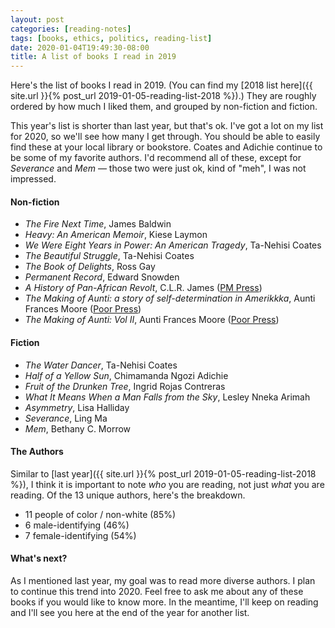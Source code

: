 ```yaml
---
layout: post
categories: [reading-notes]
tags: [books, ethics, politics, reading-list]
date: 2020-01-04T19:49:30-08:00
title: A list of books I read in 2019
---
```


Here's the list of books I read in 2019. (You can find my [2018 list here]({{ site.url }}{% post_url 2019-01-05-reading-list-2018 %}).) They are roughly ordered by how much I liked them, and grouped by non-fiction and fiction.

<!--excerpt-->

This year's list is shorter than last year, but that's ok. I've got a lot on my list for 2020, so we'll see how many I get through. You should be able to easily find these at your local library or bookstore. Coates and Adichie continue to be some of my favorite authors. I'd recommend all of these, except for *Severance* and *Mem* &mdash; those two were just ok, kind of "meh", I was not impressed.

#### Non-fiction

- *The Fire Next Time*, James Baldwin
- *Heavy: An American Memoir*, Kiese Laymon
- *We Were Eight Years in Power: An American Tragedy*, Ta-Nehisi Coates
- *The Beautiful Struggle*, Ta-Nehisi Coates
- *The Book of Delights*, Ross Gay
- *Permanent Record*, Edward Snowden
- *A History of Pan-African Revolt*, C.L.R. James ([PM Press](https://www.pmpress.org/index.php?l=product_detail&p=428))
- *The Making of Aunti: a story of self-determination in Amerikkka*, Aunti Frances Moore ([Poor Press](https://www.poorpress.net/product-page/the-making-or-aunti))
- *The Making of Aunti: Vol II*, Aunti Frances Moore ([Poor Press](https://www.poorpress.net/product-page/the-making-of-aunti-vol-ii))

#### Fiction

- *The Water Dancer*, Ta-Nehisi Coates
- *Half of a Yellow Sun*, Chimamanda Ngozi Adichie
- *Fruit of the Drunken Tree*, Ingrid Rojas Contreras
- *What It Means When a Man Falls from the Sky*, Lesley Nneka Arimah
- *Asymmetry*, Lisa Halliday
- *Severance*, Ling Ma
- *Mem*, Bethany C. Morrow

#### The Authors

Similar to [last year]({{ site.url }}{% post_url 2019-01-05-reading-list-2018 %}), I think it is important to note *who* you are reading, not just *what* you are reading. Of the 13 unique authors, here's the breakdown.

* 11 people of color / non-white (85%)
* 6 male-identifying (46%)
* 7 female-identifying (54%)

#### What's next?

As I mentioned last year, my goal was to read more diverse authors. I plan to continue this trend into 2020. Feel free to ask me about any of these books if you would like to know more. In the meantime, I'll keep on reading and I'll see you here at the end of the year for another list.
